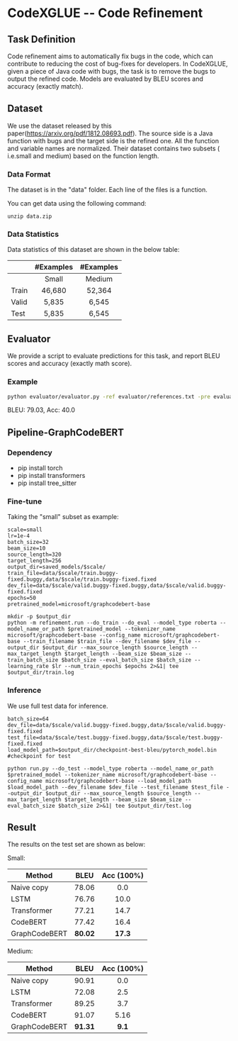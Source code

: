 # CodeXGLUE -- Code Refinement

## Task Definition

Code refinement aims to automatically fix bugs in the code, which can contribute to reducing the cost of bug-fixes for developers.
In CodeXGLUE, given a piece of Java code with bugs, the task is to remove the bugs to output the refined code. 
Models are evaluated by BLEU scores and accuracy (exactly match).

## Dataset

We use the dataset released by this paper(https://arxiv.org/pdf/1812.08693.pdf). The source side is a Java function with bugs and the target side is the refined one. 
All the function and variable names are normalized. Their dataset contains two subsets ( i.e.small and medium) based on the function length.

### Data Format

The dataset is in the "data" folder. Each line of the files is a function.

You can get data using the following command:

```
unzip data.zip
```



### Data Statistics

Data statistics of this dataset are shown in the below table:

|         | #Examples | #Examples |
| ------- | :-------: | :-------: |
|         |   Small   |   Medium  |
|  Train  |   46,680  |   52,364  |
|  Valid  |    5,835  |    6,545  |
|   Test  |    5,835  |    6,545  |

## Evaluator

We provide a script to evaluate predictions for this task, and report BLEU scores and accuracy (exactly math score).

### Example

```bash
python evaluator/evaluator.py -ref evaluator/references.txt -pre evaluator/predictions.txt
```

BLEU: 79.03, Acc: 40.0

## Pipeline-GraphCodeBERT

### Dependency

- pip install torch
- pip install transformers
- pip install tree_sitter

### Fine-tune
Taking the "small" subset as example:

```shell
scale=small
lr=1e-4
batch_size=32
beam_size=10
source_length=320
target_length=256
output_dir=saved_models/$scale/
train_file=data/$scale/train.buggy-fixed.buggy,data/$scale/train.buggy-fixed.fixed
dev_file=data/$scale/valid.buggy-fixed.buggy,data/$scale/valid.buggy-fixed.fixed
epochs=50 
pretrained_model=microsoft/graphcodebert-base

mkdir -p $output_dir
python -m refinement.run --do_train --do_eval --model_type roberta --model_name_or_path $pretrained_model --tokenizer_name microsoft/graphcodebert-base --config_name microsoft/graphcodebert-base --train_filename $train_file --dev_filename $dev_file --output_dir $output_dir --max_source_length $source_length --max_target_length $target_length --beam_size $beam_size --train_batch_size $batch_size --eval_batch_size $batch_size --learning_rate $lr --num_train_epochs $epochs 2>&1| tee $output_dir/train.log
```

### Inference

We use full test data for inference. 

```shell
batch_size=64
dev_file=data/$scale/valid.buggy-fixed.buggy,data/$scale/valid.buggy-fixed.fixed
test_file=data/$scale/test.buggy-fixed.buggy,data/$scale/test.buggy-fixed.fixed
load_model_path=$output_dir/checkpoint-best-bleu/pytorch_model.bin #checkpoint for test

python run.py --do_test --model_type roberta --model_name_or_path $pretrained_model --tokenizer_name microsoft/graphcodebert-base --config_name microsoft/graphcodebert-base --load_model_path $load_model_path --dev_filename $dev_file --test_filename $test_file --output_dir $output_dir --max_source_length $source_length --max_target_length $target_length --beam_size $beam_size --eval_batch_size $batch_size 2>&1| tee $output_dir/test.log
```



## Result

The results on the test set are shown as below:

Small:

| Method        |   BLEU    | Acc (100%) |
| ------------- | :-------: | :--------: |
| Naive copy    |   78.06   |    0.0     |
| LSTM          |   76.76   |    10.0    |
| Transformer   |   77.21   |    14.7    |
| CodeBERT      |   77.42   |    16.4    |
| GraphCodeBERT | **80.02** |  **17.3**  |

Medium:

| Method        |   BLEU    | Acc (100%) |
| ------------- | :-------: | :--------: |
| Naive copy    |   90.91   |    0.0     |
| LSTM          |   72.08   |    2.5     |
| Transformer   |   89.25   |    3.7     |
| CodeBERT      |   91.07   |    5.16    |
| GraphCodeBERT | **91.31** |  **9.1**   |


